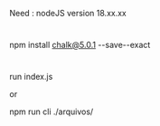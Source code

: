 Need : nodeJS version 18.xx.xx

#
npm install chalk@5.0.1 --save--exact

#

run index.js

or 

 npm run cli ./arquivos/

 #